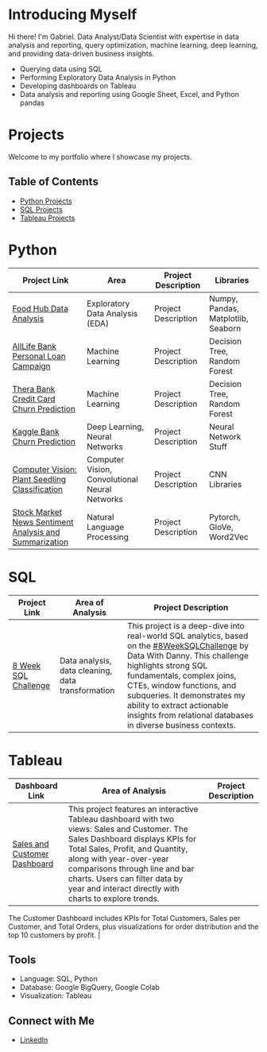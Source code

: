 # Introducing Myself

Hi there! I'm Gabriel. Data Analyst/Data Scientist with expertise in data analysis and reporting, query optimization, machine learning, deep learning, and providing data-driven business insights.
  * Querying data using SQL
  * Performing Exploratory Data Analysis in Python
  * Developing dashboards on Tableau
  * Data analysis and reporting using Google Sheet, Excel, and Python pandas

# Projects
Welcome to my portfolio where I showcase my projects.

## Table of Contents

- [Python Projects](#Python)
- [SQL Projects](#SQL)
- [Tableau Projects](#Tableau)

# Python

| Project Link | Area | Project Description | Libraries |
|---|---|---|---|
| [Food Hub Data Analysis](https://github.com/jgabrielg99/Python/blob/main/FoodHub%20Data%20Analysis.ipynb) | Exploratory Data Analysis (EDA) | Project Description | Numpy, Pandas, Matplotlib, Seaborn |
| [AllLife Bank Personal Loan Campaign](https://github.com/jgabrielg99/Python/blob/main/AllLife%20Bank%20Personal%20Loan%20Campaign.ipynb) | Machine Learning | Project Description | Decision Tree, Random Forest |
| [Thera Bank Credit Card Churn Prediction](https://github.com/jgabrielg99/Python/blob/main/Thera%20Bank%20Credit%20Card%20Churn%20Prediction.ipynb) | Machine Learning | Project Description | Decision Tree, Random Forest |
| [Kaggle Bank Churn Prediction](https://github.com/jgabrielg99/Python/blob/main/Bank%20Churn%20Prediction%20Neural%20Network.ipynb) | Deep Learning, Neural Networks | Project Description | Neural Network Stuff |
| [Computer Vision: Plant Seedling Classification](https://github.com/jgabrielg99/Python/blob/main/Plant%20Seedlings%20Classification.ipynb) | Computer Vision, Convolutional Neural Networks | Project Description | CNN Libraries |
| [Stock Market News Sentiment Analysis and Summarization](https://github.com/jgabrielg99/Python/blob/main/Project_7.ipynb) | Natural Language Processing | Project Description | Pytorch, GloVe, Word2Vec |

# SQL
| Project Link | Area of Analysis | Project Description | 
|---|---|---|
| [8 Week SQL Challenge](https://github.com/jgabrielg99/8-Week-SQL-Challenge) | Data analysis, data cleaning, data transformation | This project is a deep-dive into real-world SQL analytics, based on the [#8WeekSQLChallenge](https://8weeksqlchallenge.com) by Data With Danny. This challenge highlights strong SQL fundamentals, complex joins, CTEs, window functions, and subqueries. It demonstrates my ability to extract actionable insights from relational databases in diverse business contexts. | 

# Tableau
| Dashboard Link | Area of Analysis | Project Description | 
|---|---|---|
| [Sales and Customer Dashboard](https://public.tableau.com/app/profile/gabriel.grant7325/viz/SalesDashboard_17467301138370/SalesDashboard) | This project features an interactive Tableau dashboard with two views: Sales and Customer. The Sales Dashboard displays KPIs for Total Sales, Profit, and Quantity, along with year-over-year comparisons through line and bar charts. Users can filter data by year and interact directly with charts to explore trends.

The Customer Dashboard includes KPIs for Total Customers, Sales per Customer, and Total Orders, plus visualizations for order distribution and the top 10 customers by profit. |


## Tools
  * Language: SQL, Python
  * Database: Google BigQuery, Google Colab
  * Visualization: Tableau

## Connect with Me
  * [LinkedIn](https://www.linkedin.com/in/gabrielsoboe?utm_source=share&utm_campaign=share_via&utm_content=profile&utm_medium=android_app)
